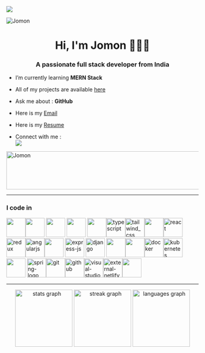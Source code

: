  <a href="https://jomonh.netlify.app/"><img src="https://github.com/Jomonhh/Jomonhh/blob/main/Banner.png"></a>
 
<p align="left"> <img src="https://komarev.com/ghpvc/?username=Jomonhh&label=Profile%20views&color=0e75b6&style=flat" alt="Jomon" /> </p>

<h1 align="center">Hi, I'm Jomon 🧑🏻‍💻</h1>

<h3 align="center">A passionate full stack developer from India</h3>

-  I’m currently learning   **MERN Stack**

-  All of my projects are available [here](https://jomonh.netlify.app/)

-  Ask me about    : **GitHub**

-  Here is my <a href="mailto:info.jomonh@gmail.com."> Email</a>


- Here is my [Resume](https://github.com/Jomonhh/Jomonhh/assets/146743628/4b5cf687-b90b-4433-b951-45891bb9801e)

- Connect  with me :<br> [<img src="https://img.shields.io/badge/LinkedIn-0077B5?style=for-the-badge&logo=linkedin&logoColor=white" />](https://linkedin.com/in/jomonh)

<p align="left"> <img height="100" width="700"src="https://github-profile-trophy.vercel.app/?username=Jomonhh&theme=juicyfresh" alt="Jomon" /></a> </p>

<hr>

### I code in
<img height="50" width="50" src="https://img.icons8.com/color/1000/000000/python.png" /><img height="50" width="50" src="https://img.icons8.com/color/1000/000000/java-coffee-cup-logo.png" /> <img height="50" width="50" src="https://img.icons8.com/color/1000/000000/html-5.png" /> <img height="50" width="50" src="https://img.icons8.com/color/1000/000000/css3.png" />  <img height="50" width="50" src="https://img.icons8.com/color/1000/000000/javascript.png"/><img width="50" height="50" src="https://img.icons8.com/color/1000/typescript.png" alt="typescript"/><img width="50" height="50" src="https://img.icons8.com/fluency/1000/tailwind_css.png" alt="tailwind_css"/><img height="50" width="50" src="https://img.icons8.com/color/1000/000000/bootstrap.png" /><img width="50" height="50" src="https://img.icons8.com/plasticine/1000/react.png" alt="react"/><img width="50" height="50" src="https://img.icons8.com/color/1000/redux.png" alt="redux"/><img width="50" height="50" src="https://img.icons8.com/color/1000/angularjs.png" alt="angularjs"/><img height="50" width="50" src="https://img.icons8.com/color/1000/000000/nodejs.png"/>    <img width="50" height="50" src="https://img.icons8.com/officel/1000/express-js.png" alt="express-js"/> <img width="50" height="50" src="https://img.icons8.com/color/1000/django.png" alt="django"/>       <img height="50" width="50" src="https://img.icons8.com/color/1000/000000/mysql-logo.png"/><img height="50" width="50" src="https://img.icons8.com/color/1000/000000/mongodb.png"/><img width="50" height="50" src="https://img.icons8.com/fluency/1000/docker.png" alt="docker"/><img width="50" height="50" src="https://img.icons8.com/color/1000/kubernetes.png" alt="kubernetes"/> <img height="50" width="50" src="https://img.icons8.com/color/1000/000000/spring-logo.png"/> <img width="50" height="50" src="https://img.icons8.com/officel/1000/spring-logo.png" alt="spring-logo"/><img width="50" height="50" src="https://img.icons8.com/color/1000/git.png" alt="git"/><img width="50" height="50" src="https://img.icons8.com/nolan/1000/github.png" alt="github"/><img width="50" height="50" src="https://img.icons8.com/color/1000/visual-studio-code-2019.png" alt="visual-studio-code-2019"/><img width="50" height="50" src="https://img.icons8.com/external-tal-revivo-shadow-tal-revivo/1000/external-netlify-a-cloud-computing-company-that-offers-hosting-and-serverless-backend-services-for-static-websites-logo-shadow-tal-revivo.png" alt="external-netlify-a-cloud-computing-company-that-offers-hosting-and-serverless-backend-services-for-static-websites-logo-shadow-tal-revivo"/><img height="50" width="50" src="https://img.icons8.com/color/48/000000/google-firebase-console.png"/>

<hr>

<div align="center">
  <img src="https://github-readme-stats.vercel.app/api?username=Jomonhh&hide_title=false&hide_rank=false&show_icons=true&include_all_commits=true&count_private=true&disable_animations=false&theme=dracula&locale=en&hide_border=false" height="150" alt="stats graph"  />
  <img src="https://streak-stats.demolab.com?user=Jomonhh&locale=en&mode=daily&theme=dracula&hide_border=false&border_radius=5" height="150" alt="streak graph"  />
  <img src="https://github-readme-stats.vercel.app/api/top-langs?username=Jomonhh&locale=en&hide_title=false&layout=compact&card_width=320&langs_count=5&theme=dracula&hide_border=false" height="150" alt="languages graph"  />
 
</div>





